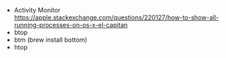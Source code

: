 - Activity Monitor https://apple.stackexchange.com/questions/220127/how-to-show-all-running-processes-on-os-x-el-capitan
- btop
- btm (brew install bottom)
- htop

